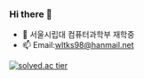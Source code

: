 ### Hi there 👋

<!--
**wltks98/wltks98** is a ✨ _special_ ✨ repository because its `README.md` (this file) appears on your GitHub profile.

Here are some ideas to get you started:

- 🔭 I’m currently working on ...
- 🌱 I’m currently learning ...
- 👯 I’m looking to collaborate on ...
- 🤔 I’m looking for help with ...
- 💬 Ask me about ...
- 📫 How to reach me: ...
- 😄 Pronouns: ...
- ⚡ Fun fact: ...
-->

- 🌱 서울시립대 컴퓨터과학부 재학중
- 📫 Email:wltks98@hanmail.net

<!--
[![Anurag's github stats](https://github-readme-stats.vercel.app/api?username={wltks98}&show_icons=true&theme={tokyonight})](https://github.com/{wltks98}/github-readme-stats)
-->
[![solved.ac tier](http://mazassumnida.wtf/api/generate_badge?boj={wltks98})](https://solved.ac/{wltks98})
